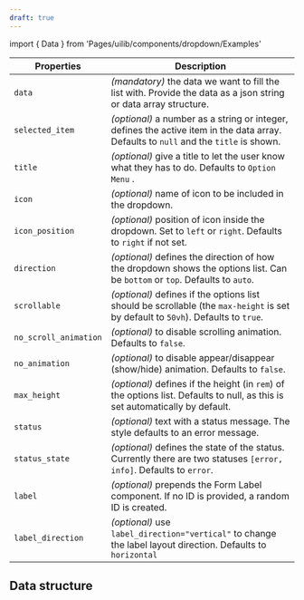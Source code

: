 ```yaml
---
draft: true
---
```


import { Data } from 'Pages/uilib/components/dropdown/Examples'

| Properties            | Description                                                                                                                           |
| --------------------- | ------------------------------------------------------------------------------------------------------------------------------------- |
| `data`                | _(mandatory)_ the data we want to fill the list with. Provide the data as a json string or data array structure.                      |
| `selected_item`       | _(optional)_ a number as a string or integer, defines the active item in the data array. Defaults to `null` and the `title` is shown. |
| `title`               | _(optional)_ give a title to let the user know what they has to do. Defaults to `Option Menu` .                                       |
| `icon`                | _(optional)_ name of icon to be included in the dropdown.                                                                             |
| `icon_position`       | _(optional)_ position of icon inside the dropdown. Set to `left` or `right`. Defaults to `right` if not set.                          |
| `direction`           | _(optional)_ defines the direction of how the dropdown shows the options list. Can be `bottom` or `top`. Defaults to `auto`.          |
| `scrollable`          | _(optional)_ defines if the options list should be scrollable (the `max-height` is set by default to `50vh`). Defaults to `true`.     |
| `no_scroll_animation` | _(optional)_ to disable scrolling animation. Defaults to `false`.                                                                     |
| `no_animation`        | _(optional)_ to disable appear/disappear (show/hide) animation. Defaults to `false`.                                                  |
| `max_height`          | _(optional)_ defines if the height (in `rem`) of the options list. Defaults to null, as this is set automatically by default.         |
| `status`              | _(optional)_ text with a status message. The style defaults to an error message.                                                      |
| `status_state`        | _(optional)_ defines the state of the status. Currently there are two statuses `[error, info]`. Defaults to `error`.                  |
| `label`               | _(optional)_ prepends the Form Label component. If no ID is provided, a random ID is created.                                         |
| `label_direction`     | _(optional)_ use `label_direction="vertical"` to change the label layout direction. Defaults to `horizontal`                          |

## Data structure

<Data />
